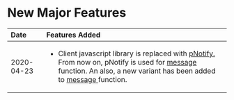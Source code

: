 # New Major Features

<table>
  <thead>
    <tr>
      <th style="text-align:left">Date</th>
      <th style="text-align:left">Features Added</th>
    </tr>
  </thead>
  <tbody>
    <tr>
      <td style="text-align:left">2020-04-23</td>
      <td style="text-align:left">
        <p></p>
        <ul>
          <li>Client javascript library is replaced with <a href="https://sciactive.com/pnotify/">pNotify. </a>From
            now on, pNotify is used for <a href="../language-reference/built-in-functions/sodium-built-in-functions/other-functions/message.md">message </a>function.
            An also, a new variant has been added to <a href="../language-reference/built-in-functions/sodium-built-in-functions/other-functions/message.md">message </a>function.</li>
        </ul>
      </td>
    </tr>
  </tbody>
</table>